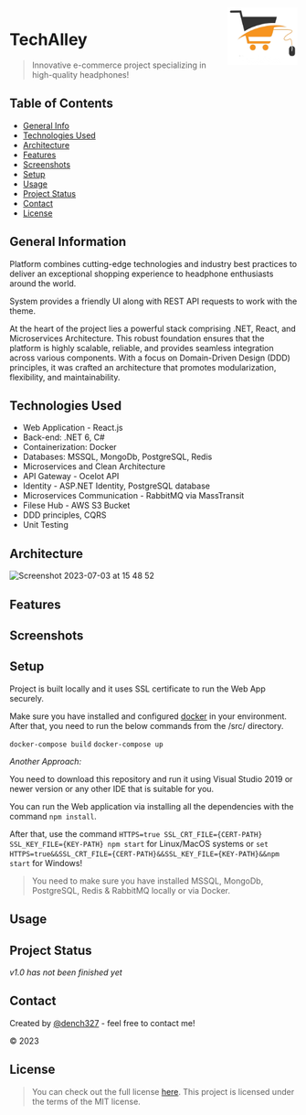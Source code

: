 <img src="https://github.com/DenisSemko/TechAlley/blob/main/src/Web/client/public/img/logo.png" alt="logo" title="logo" align="right" height="100" />

# TechAlley
> Innovative e-commerce project specializing in high-quality headphones! 

## Table of Contents
* [General Info](#general-information)
* [Technologies Used](#technologies-used)
* [Architecture](#architecture)
* [Features](#features)
* [Screenshots](#screenshots)
* [Setup](#setup)
* [Usage](#usage)
* [Project Status](#project-status)
* [Contact](#contact)
* [License](#license)

## General Information
Platform combines cutting-edge technologies and industry best practices to deliver an exceptional shopping experience to headphone enthusiasts around the world.

System provides a friendly UI along with REST API requests to work with the theme.

At the heart of the project lies a powerful stack comprising .NET, React, and Microservices Architecture. This robust foundation ensures that the platform is highly scalable, reliable, and provides seamless integration across various components. With a focus on Domain-Driven Design (DDD) principles, it was crafted an architecture that promotes modularization, flexibility, and maintainability.

## Technologies Used
- Web Application - React.js
- Back-end: .NET 6, C#
- Containerization: Docker
- Databases: MSSQL, MongoDb, PostgreSQL, Redis
- Microservices and Clean Architecture
- API Gateway - Ocelot API
- Identity - ASP.NET Identity, PostgreSQL database
- Microservices Communication - RabbitMQ via MassTransit
- Filese Hub - AWS S3 Bucket
- DDD principles, CQRS
- Unit Testing

## Architecture

<img width="1213" alt="Screenshot 2023-07-03 at 15 48 52" src="https://github.com/DenisSemko/TechAlley/assets/53062219/222f634a-4e2f-40e9-b6ff-c196b1756236">


## Features

## Screenshots

## Setup
Project is built locally and it uses SSL certificate to run the Web App securely.

Make sure you have installed and configured [docker](https://docs.docker.com/desktop/install/windows-install/) in your environment. After that, you need to run the below commands from the /src/ directory.

`docker-compose build`
`docker-compose up`

*Another Approach:*

You need to download this repository and run it using Visual Studio 2019 or newer version or any other IDE that is suitable for you.

You can run the Web application via installing all the dependencies with the command `npm install`.

After that, use the command `HTTPS=true SSL_CRT_FILE={CERT-PATH} SSL_KEY_FILE={KEY-PATH} npm start` for Linux/MacOS systems or `set HTTPS=true&&SSL_CRT_FILE={CERT-PATH}&&SSL_KEY_FILE={KEY-PATH}&&npm start` for Windows!


> You need to make sure you have installed MSSQL, MongoDb, PostgreSQL, Redis & RabbitMQ locally or via Docker.

## Usage

## Project Status
_v1.0 has not been finished yet_

## Contact
Created by [@dench327](https://linkedin.com/in/https://www.linkedin.com/in/denis-semko-551b91191) - feel free to contact me!

© 2023

## License
> You can check out the full license [here](https://github.com/DenisSemko/TechAlley/blob/master/LICENSE).
This project is licensed under the terms of the MIT license.
